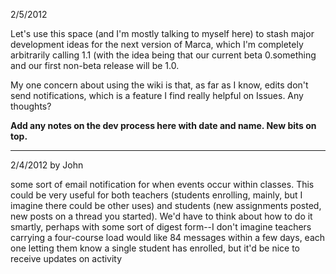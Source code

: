 2/5/2012

Let's use this space (and I'm mostly talking to myself here) to stash major development ideas for the next version of Marca, which I'm completely arbitrarily calling 1.1 (with the idea being that our current beta 0.something and our first non-beta release will be 1.0.

My one concern about using the wiki is that, as far as I know, edits don't send notifications, which is a feature I find really helpful on Issues. Any thoughts?

**Add any notes on the dev process here with date and name.  New bits on top.**

***

2/4/2012 by John

some sort of email notification for when events occur within classes. This could be very useful for both teachers (students enrolling, mainly, but I imagine there could be other uses) and students (new assignments posted, new posts on a thread you started). We'd have to think about how to do it smartly, perhaps with some sort of digest form--I don't imagine teachers carrying a four-course load would like 84 messages within a few days, each one letting them know a single student has enrolled, but it'd be nice to receive updates on activity

